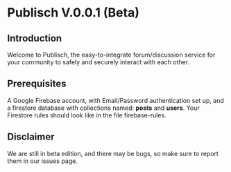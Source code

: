 # Publisch V.0.0.1 (Beta)

## Introduction
Welcome to Publisch, the easy-to-integrate forum/discussion service for your community to safely and securely interact with each other.

## Prerequisites
A Google Firebase account, with Email/Password authentication set up, and a firestore database with collections named: **posts** and **users**. Your Firestore
rules should look like in the file firebase-rules.

## Disclaimer
We are still in beta edition, and there may be bugs, so make sure to report them in our issues page.

